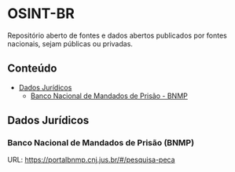 # OSINT-BR

Repositório aberto de fontes e dados abertos publicados por fontes nacionais, sejam públicas ou privadas.

## Conteúdo

- [Dados Jurídicos](#dados-jurídicos)
  - [Banco Nacional de Mandados de Prisão - BNMP](#banco-nacional-de-mandados-de-prisao-(bnmp))

## Dados Jurídicos

### Banco Nacional de Mandados de Prisão (BNMP)

URL: https://portalbnmp.cnj.jus.br/#/pesquisa-peca
